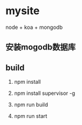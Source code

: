 # mysite
node + koa + mongodb

## 安装mogodb数据库

## build
1. npm install 

2. npm install supervisor -g

3. npm run build

4. npm run start
